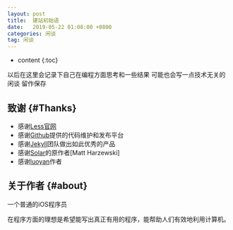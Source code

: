 ```yaml
---
layout: post
title:  建站初始语
date:   2019-05-22 01:08:00 +0800
categories: 闲谈
tag: 闲谈
---
```


* content
{:toc}


以后在这里会记录下自己在编程方面思考和一些结果
可能也会写一点技术无关的闲谈
留作保存




致谢							{#Thanks}
------
+ 感谢[Less官网](http://lesscss.cn/)
+ 感谢[Github](https://github.com/)提供的代码维护和发布平台
+ 感谢[Jekyll](https://jekyllrb.com/)团队做出如此优秀的产品
+ 感谢[Solar](https://github.com/mattvh/solar-theme-jekyll)的原作者[Matt Harzewski]
+ 感谢[luoyan](http://www.hifreud.com/Resume.io/)作者



关于作者   {#about}
------

一个普通的iOS程序员

在程序方面的理想是希望能写出真正有用的程序，能帮助人们有效地利用计算机。





